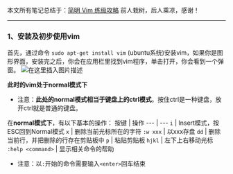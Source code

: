 本文所有笔记总结于：[简明 Vim 练级攻略](https://coolshell.cn/articles/5426.html)
前人栽树，后人乘凉，感谢！

---

### 1、安装及初步使用vim
首先，通过命令 `sudo apt-get install vim` (ubuntu系统)安装vim，如果你是图形界面，安装完之后，你会在应用栏里找到vim程序，单击打开，你会看到一个弹窗。
![在这里插入图片描述](https://img-blog.csdnimg.cn/20210710203554473.png?x-oss-process=image/watermark,type_ZmFuZ3poZW5naGVpdGk,shadow_10,text_aHR0cHM6Ly9ibG9nLmNzZG4ubmV0L05pY2hvbGFzWVRa,size_16,color_FFFFFF,t_70)

**此时的vim处于normal模式下**
- 注意：**此处的normal模式相当于键盘上的ctrl模式**。按住ctrl是一种键盘，放开ctrl就是普通的键盘。

在**normal模式下**，有以下基本的操作：
按键 | 操作
--- | ---
`i` | Insert模式，按ESC回到Normal模式
`x` | 删除当前光标所在的字符
`:w xxx` | 以xxx存盘
`dd` | 删除当前行，并把删除的行存在剪贴板中
`p` | 粘贴剪贴板
`hjkl` | 左下上右移动光标
`:help <command>` | 显示相关命令的帮助

- 注意：以`:`开始的命令需要输入`<enter>`回车结束

